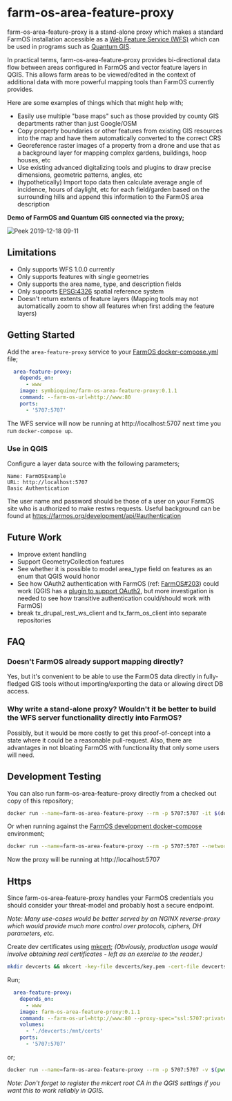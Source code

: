 # farm-os-area-feature-proxy

farm-os-area-feature-proxy is a stand-alone proxy which makes a standard FarmOS installation accessible as a [Web Feature Service (WFS)](https://www.opengeospatial.org/standards/wfs) which can be used in programs such as [Quantum GIS](https://qgis.org).

In practical terms, farm-os-area-feature-proxy provides bi-directional data flow between areas configured in FarmOS and vector feature layers in QGIS. This allows farm areas to be viewed/edited in the context of additional data with more powerful mapping tools than FarmOS currently provides.

Here are some examples of things which that might help with;

* Easily use multiple "base maps" such as those provided by county GIS departments rather than just Google/OSM
* Copy property boundaries or other features from existing GIS resources into the map and have them automatically converted to the correct CRS
* Georeference raster images of a property from a drone and use that as a background layer for mapping complex gardens, buildings, hoop houses, etc
* Use existing advanced digitalizing tools and plugins to draw precise dimensions, geometric patterns, angles, etc
* (hypothetically) Import topo data then calculate average angle of incidence, hours of daylight, etc for each field/garden based on the surrounding hills and append this information to the FarmOS area description

**Demo of FarmOS and Quantum GIS connected via the proxy;**

![Peek 2019-12-18 09-11](https://user-images.githubusercontent.com/30754460/71107878-d0bb1300-2176-11ea-9a86-352176e3f6bf.gif)

## Limitations

* Only supports WFS 1.0.0 currently
* Only supports features with single geometries
* Only supports the area name, type, and description fields
* Only supports [EPSG:4326](https://epsg.io/4326) spatial reference system
* Doesn't return extents of feature layers (Mapping tools may not automatically zoom to show all features when first adding the feature layers)

## Getting Started

Add the `area-feature-proxy` service to your [FarmOS docker-compose.yml](https://farmos.org/hosting/docker/) file;

```yaml
  area-feature-proxy:
    depends_on:
      - www
    image: symbioquine/farm-os-area-feature-proxy:0.1.1
    command: --farm-os-url=http://www:80
    ports:
      - '5707:5707'
```

The WFS service will now be running at http://localhost:5707 next time you run `docker-compose up`.

### Use in QGIS

Configure a layer data source with the following parameters;

```
Name: FarmOSExample
URL: http://localhost:5707
Basic Authentication
```

The user name and password should be those of a user on your FarmOS site who is authorized to make restws requests. Useful background can be found at https://farmos.org/development/api/#authentication

## Future Work

* Improve extent handling
* Support GeometryCollection features
* See whether it is possible to model area_type field on features as an enum that QGIS would honor
* See how OAuth2 authentication with FarmOS (ref: [FarmOS#203](https://github.com/farmOS/farmOS/issues/203)) could work (QGIS has a [plugin to support OAuth2](http://docs.opengeospatial.org/per/17-021.pdf), but more investigation is needed to see how transitive authentication could/should work with FarmOS)
* break tx_drupal_rest_ws_client and tx_farm_os_client into separate repositories

## FAQ

### Doesn't FarmOS already support mapping directly?

Yes, but it's convenient to be able to use the FarmOS data directly in fully-fledged GIS tools without importing/exporting the data or allowing direct DB access.

### Why write a stand-alone proxy? Wouldn't it be better to build the WFS server functionality directly into FarmOS?

Possibly, but it would be more costly to get this proof-of-concept into a state where it could be a reasonable pull-request. Also, there are advantages in not bloating FarmOS with functionality that only some users will need.


## Development Testing

You can also run farm-os-area-feature-proxy directly from a checked out copy of this repository;

```bash
docker run --name=farm-os-area-feature-proxy --rm -p 5707:5707 -it $(docker build -q src/) --farm-os-url=http://172.17.0.2:123:80
```

Or when running against the [FarmOS development docker-compose](https://farmos.org/development/docker/) environment;

```bash
docker run --name=farm-os-area-feature-proxy --rm -p 5707:5707 --network=farm-os-development_default -it $(docker build -q src/) --farm-os-url=http://www:80
```

Now the proxy will be running at http://localhost:5707

## Https

Since farm-os-area-feature-proxy handles your FarmOS credentials you should consider your threat-model and probably host a secure endpoint.

*Note: Many use-cases would be better served by an NGINX reverse-proxy which would provide much more control over protocols, ciphers, DH parameters, etc.*

Create dev certificates using [mkcert](https://github.com/FiloSottile/mkcert); *(Obviously, production usage would involve obtaining real certificates - left as an exercise to the reader.)*

```bash
mkdir devcerts && mkcert -key-file devcerts/key.pem -cert-file devcerts/cert.pem farmos.local *.farmos.local localhost 127.0.0.1 ::1
```

Run;

```yaml
  area-feature-proxy:
    depends_on:
      - www
    image: farm-os-area-feature-proxy:0.1.1
    command: --farm-os-url=http://www:80 --proxy-spec="ssl:5707:privateKey=/mnt/certs/key.pem:certKey=/mnt/certs/cert.pem"
    volumes:
      - './devcerts:/mnt/certs'
    ports:
      - '5707:5707'
```

or;

```bash
docker run --name=farm-os-area-feature-proxy --rm -p 5707:5707 -v $(pwd)/devcerts:/mnt/certs --network=farm-os-development_default -it $(docker build -q src/) --farm-os-url=http://www:80 --proxy-spec="ssl:5707:privateKey=/mnt/certs/key.pem:certKey=/mnt/certs/cert.pem"
```

*Note: Don't forget to register the mkcert root CA in the QGIS settings if you want this to work reliably in QGIS.*
